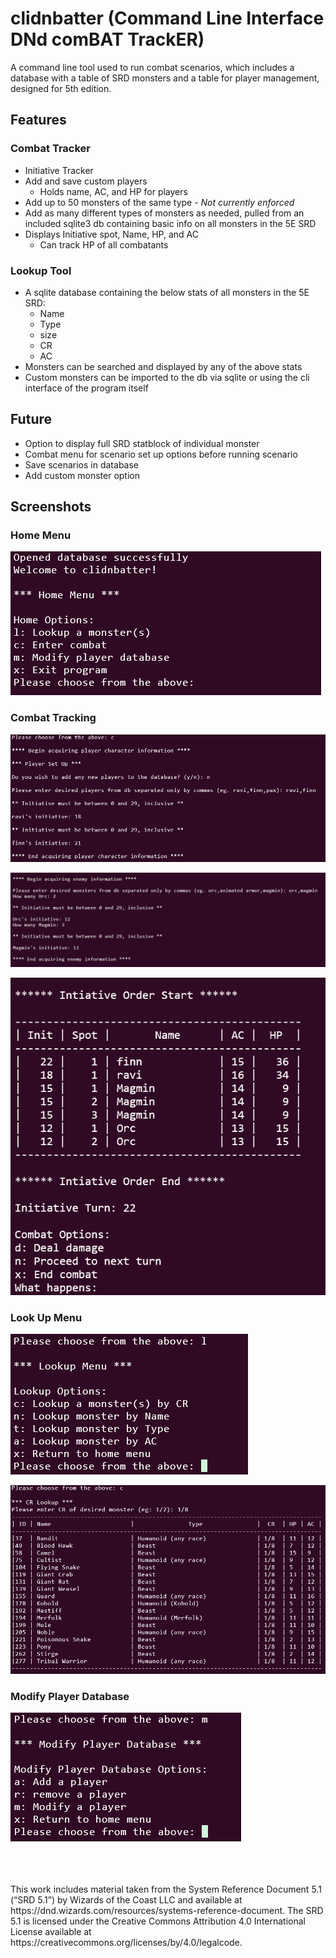 # clidnbatter (Command Line Interface DNd comBAT TrackER)

A command line tool used to run combat scenarios, which includes a database with a table of SRD monsters and
a table for player management, designed for 5th edition.

## Features

### Combat Tracker

- Initiative Tracker
- Add and save custom players
  - Holds name, AC, and HP for players
- Add up to 50 monsters of the same type - _Not currently enforced_
- Add as many different types of monsters as needed, pulled from an included sqlite3 db containing basic info on all monsters in the 5E SRD
- Displays Initiative spot, Name, HP, and AC
  - Can track HP of all combatants

### Lookup Tool

- A sqlite database containing the below stats of all monsters in the 5E SRD:
  - Name
  - Type
  - size
  - CR
  - AC
- Monsters can be searched and displayed by any of the above stats
- Custom monsters can be imported to the db via sqlite or using the cli interface of the program itself

## Future

 - Option to display full SRD statblock of individual monster
 - Combat menu for scenario set up options before running scenario
 - Save scenarios in database
 - Add custom monster option

## Screenshots

### Home Menu

![image](https://github.com/rihi52/clidnbatter/blob/main/assets/homemenu.png)

### Combat Tracking

![image](https://github.com/rihi52/clidnbatter/blob/main/assets/playerinfo.png)

![image](https://github.com/rihi52/clidnbatter/blob/main/assets/enemyinfo.png)

![image](https://github.com/rihi52/clidnbatter/blob/main/assets/combatmenu.png)

### Look Up Menu

![image](https://github.com/rihi52/clidnbatter/blob/main/assets/lookupmenu.png)

![image](https://github.com/rihi52/clidnbatter/blob/main/assets/crlookup.png)

### Modify Player Database

![image](https://github.com/rihi52/clidnbatter/blob/main/assets/modifymenu.png)

</br>
</br>
</br>
This work includes material taken from the System Reference Document 5.1 (“SRD 5.1”) by Wizards of the Coast LLC and available at https://dnd.wizards.com/resources/systems-reference-document. The SRD 5.1 is licensed under the Creative Commons Attribution 4.0 International License available at https://creativecommons.org/licenses/by/4.0/legalcode.
